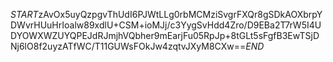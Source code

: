 $START$zAvOx5uyQzpgvThUdI6PJWtLLg0rbMCMziSvgrFXQr8gSDkAOXbrpYDWvrHUuHrIoalw89xdlU+CSM+ioMJj/c3YygSvHdd4Zro/D9EBa2T7rW5I4UDYOWXWZUYQPEJdRJmjhVQbher9mEarjFu05RpJp+8tGLt5sFgfB3EwTSjDNj6lO8f2uyzATfWC/T11GUWsFOkJw4zqtvJXyM8CXw==$END$